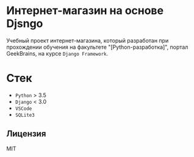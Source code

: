 # Интернет-магазин на основе Djsngo

Учебный проект интернет-магазина, который разработан при прохождении обучения на факультете "[Python-разработка]", портал GeekBrains, на курсе `Django Framework`.

# Стек

* `Python` > 3.5
* `Django` < 3.0
* `VSCode` 
* `SQLite3`

## Лицензия

MIT
